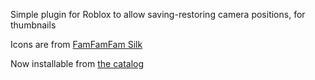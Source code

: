 Simple plugin for Roblox to allow saving-restoring camera positions, for thumbnails

Icons are from [FamFamFam Silk](http://www.famfamfam.com/lab/icons/silk/)

Now installable from [the catalog](http://www.roblox.com/Thumbnail-Camera-item?id=144254789)
